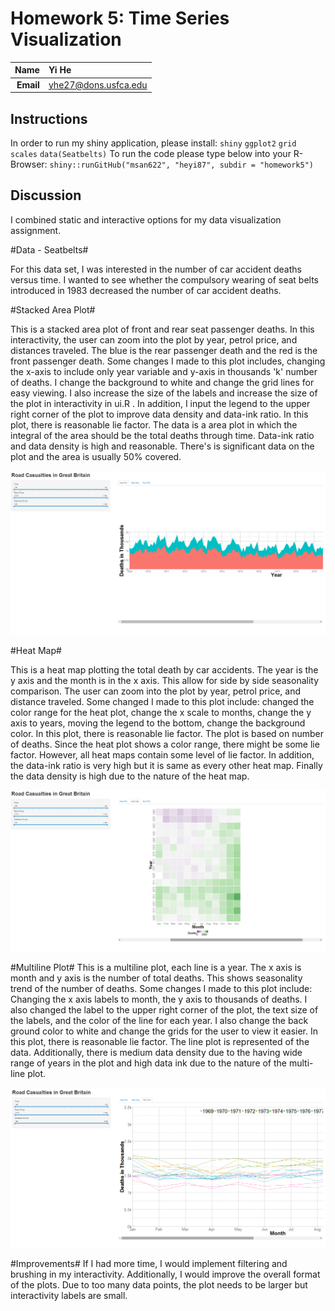 Homework 5: Time Series Visualization
==============================

| **Name**  | Yi He  |
|----------:|:-------------|
| **Email** | yhe27@dons.usfca.edu |

## Instructions ##

In order to run my shiny application, please install:
`shiny`
`ggplot2`
`grid`
`scales`
`data(Seatbelts)`
To run the code please type below into your R-Browser:
`shiny::runGitHub("msan622", "heyi87", subdir = "homework5")`

## Discussion ##

I combined static and interactive options for my data visualization assignment.

#Data - Seatbelts#

For this data set, I was interested in the number of car accident deaths versus time. I wanted to see whether the compulsory wearing of seat belts introduced in 1983 decreased the number of car accident deaths.

#Stacked Area Plot#

This is a stacked area plot of front and rear seat passenger deaths. In this interactivity, the user can zoom into the plot by year, petrol price, and distances traveled. The blue is the rear passenger death and the red is the front passenger death. 
Some changes I made to this plot includes, changing the x-axis to include only year variable and y-axis in thousands 'k' number of deaths. I change the background to white and change the grid lines for easy viewing. I also increase the size of the labels and increase the size of the plot in interactivity in ui.R . In addition, I input the legend to the upper right corner of the plot to improve data density and data-ink ratio. 
In this plot, there is reasonable lie factor. The data is a area plot in which the integral of the area should be the total deaths through time. Data-ink ratio and data density is high and reasonable. There's is significant data on the plot and the area is usually 50% covered. 

![IMAGE](area.png)

#Heat Map#

This is a heat map plotting the total death by car accidents. The year is the y axis and the month is in the x axis. This allow for side by side seasonality comparison. The user can zoom into the plot by year, petrol price, and distance traveled. 
Some changed I made to this plot include: changed the color range for the heat plot, change the x scale to months, change the y axis to years, moving the legend to the bottom, change the background color. 
In this plot, there is reasonable lie factor. The plot is based on number of deaths. Since the heat plot shows a color range, there might be some lie factor. However, all heat maps contain some level of lie factor. In addition, the data-ink ratio is very high but it is same as every other heat map. Finally the data density is high due to the nature of the heat map.

![IMAGE](heat.png)

#Multiline Plot#
This is a multiline plot, each line is a year. The x axis is month and y axis is the number of total deaths. This shows seasonality trend of the number of deaths. 
Some changes I made to this plot include: Changing the x axis labels to month, the y axis to thousands of deaths. I also changed the label to the upper right corner of the plot, the text size of the labels, and the color of the line for each year. I also change the back ground color to white and change the grids for the user to view it easier. 
In this plot, there is reasonable lie factor. The line plot is represented of the data. Additionally, there is medium data density due to the having wide range of years in the plot and high data ink due to the nature of the multi-line plot. 

![IMAGE](multi.png)

#Improvements#
If I had more time, I would implement filtering and brushing in my interactivity. Additionally, I would improve the overall format of the plots. Due to too many data points, the plot needs to be larger but interactivity labels are small.
